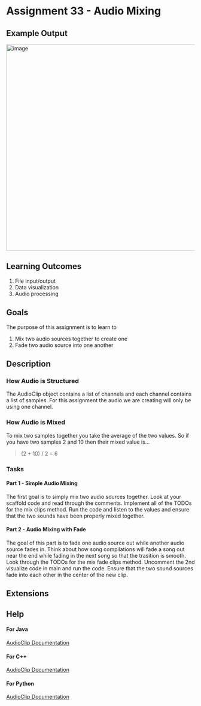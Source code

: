 # Assignment 33 - Audio Mixing

## Example Output

<img src="./audio.png" alt="image" width="550"></img>


## Learning Outcomes

1. File input/output
2. Data visualization
3. Audio processing


## Goals

 The purpose of this assignment is to learn to
 1. Mix two audio sources together to create one
 2. Fade two audio source into one another


## Description

### How Audio is Structured
The AudioClip object contains a list of channels and each channel contains a list of samples. For this assignment the audio we are creating will only be using one channel.

### How Audio is Mixed
To mix two samples together you take the average of the two values. So if you have two samples 2 and 10 then their mixed value is...

> (2 + 10) / 2 = 6

### Tasks

#### Part 1 - Simple Audio Mixing
The first goal is to simply mix two audio sources together. Look at your scaffold code and read through the comments. Implement all of the TODOs for the mix clips method. Run the code and listen to the values and ensure that the two sounds have been properly mixed together.

#### Part 2 - Audio Mixing with Fade

The goal of this part is to fade one audio source out while another audio source fades in. Think about how song compilations will fade a song out near the end while fading in the next song so that the trasition is smooth. Look through the TODOs for the mix fade clips method. Uncomment the 2nd visualize code in main and run the code. Ensure that the two sound sources fade into each other in the center of the new clip.


## Extensions


## Help

#### For Java
[AudioClip Documentation](https://bridgesuncc.github.io/doc/java-api/current/html/classbridges_1_1base_1_1_audio_clip.html)

#### For C++
[AudioClip Documentation](https://bridgesuncc.github.io/doc/cxx-api/current/html/classbridges_1_1datastructure_1_1_audio_clip.html)

#### For Python
[AudioClip Documentation](https://bridgesuncc.github.io/doc/python-api/current/html/classbridges_1_1audio__clip_1_1_audio_clip.html)

